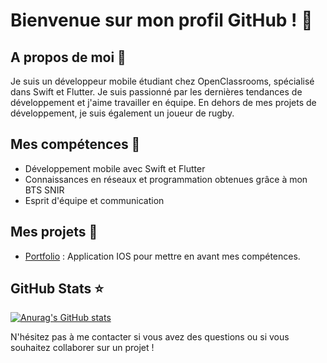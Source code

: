 # Bienvenue sur mon profil GitHub ! 👋

## A propos de moi 🤔

Je suis un développeur mobile étudiant chez OpenClassrooms, spécialisé dans Swift et Flutter. Je suis passionné par les dernières tendances de développement et j'aime travailler en équipe. En dehors de mes projets de développement, je suis également un joueur de rugby.

## Mes compétences 🚀

- Développement mobile avec Swift et Flutter 
- Connaissances en réseaux et programmation obtenues grâce à mon BTS SNIR
- Esprit d'équipe et communication

## Mes projets 🔨

- [Portfolio](https://github.com/Valentin-Droid/Portfolio) : Application IOS pour mettre en avant mes compétences.

## GitHub Stats ⭐️

[![Anurag's GitHub stats](https://github-readme-stats.vercel.app/api?username=Valentin-Droid)](https://github.com/anuraghazra/github-readme-stats)

N'hésitez pas à me contacter si vous avez des questions ou si vous souhaitez collaborer sur un projet !
